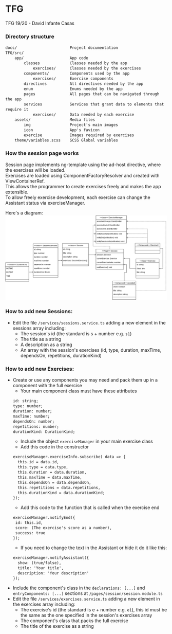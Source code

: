 # TFG
TFG 19/20 - David Infante Casas

### Directory structure
```
docs/                       Project documentation
TFG/src/
    app/                    App code
        classes             Classes needed by the app
            exercises/      Classes needed by the exercises
        components/         Components used by the app
            exercises/      Exercise components
        directives          All directives needed by the app
        enum                Enums needed by the app
        pages               All pages that can be navigated through the app
        services            Services that grant data to elements that require it
            exercises/      Data needed by each exercise
    assets/                 Media files
        img                 Project's main images
        icon                App's favicon
        exercise            Images required by exercises
    theme/variables.scss    SCSS Global variables
```
### How the session page works
Session page implements ng-template using the ad-host directive, where the exercises will be loaded.  
Exercises are loaded using ComponentFactoryResolver and created with ViewContainerRef.  
This allows the programmer to create exercises freely and makes the app extensible.  
To allow freely exercise development, each exercise can change the Assistant status via exerciseManager.

Here's a diagram:
![Sessions Class Diagram](docs/Sessions-Exercises_classdiagram.png)

### How to add new Sessions:
- Edit the file `/services/sessions.service.ts` adding a new element in the sessions array including:
  - The session's id (the standard is s + number e.g. `s1`)
  - The title as a string
  - A description as a string
  - An array with the session's exercises (id, type, duration, maxTime, dependsOn, repetitions, 
  durationKind)

### How to add new Exercises:
- Create or use any components you may need and pack them up in a component with the full exercise
  - Your main component class must have these attributes
  ```
  id: string;
  type: number;
  duration: number;
  maxTime: number;
  dependsOn: number;
  repetitions: number;
  durationKind: DurationKind;
  ``` 
  - Include the object `exerciseManager` in your main exercise class
  - Add this code in the constructor
  ```
  exerciseManager.exerciseInfo.subscribe( data => {
    this.id = data.id,
    this.type = data.type,
    this.duration = data.duration,
    this.maxTime = data.maxTime,
    this.dependsOn = data.dependsOn,
    this.repetitions = data.repetitions,
    this.durationKind = data.durationKind;
  });
  ```
  - Add this code to the function that is called when the exercise end
   ```
  exerciseManager.notifyEnd({
    id: this.id,
    score: (The exercise's score as a number),
    success: true
  });
  ```
  - If you need to change the text in the Assistant or hide it do it like this: 
  ```
  exerciseManager.notifyAssistant({
    show: (true/false),
    title: 'Your title',
    description: 'Your description'
  });
  ```
- Include the component's class in the `declarations: [...]` and `entryComponents: [...]` 
        sections at `/pages/session/session.module.ts`
- Edit the file `/services/exercises.service.ts` adding a new element in the exercises array including:
  - The exercise's id (the standard is e + number e.g. `e1`), this id must be the same as the one 
  specified in the session's exercises array
  - The component's class that packs the full exercise
  - The title of the exercise as a string
